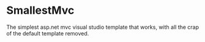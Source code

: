 # SmallestMvc
The simplest asp.net mvc visual studio template that works, with all the crap of the default template removed.
